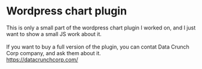 # Wordpress chart plugin
This is only a small part of the wordpress chart plugin I worked on, and I just want to show a small JS work about it.
<br><br>
If you want to buy a full version of the plugin, you can contat Data Crunch Corp company, and ask them about it.<br>
<a href="https://datacrunchcorp.com/">https://datacrunchcorp.com/</a>